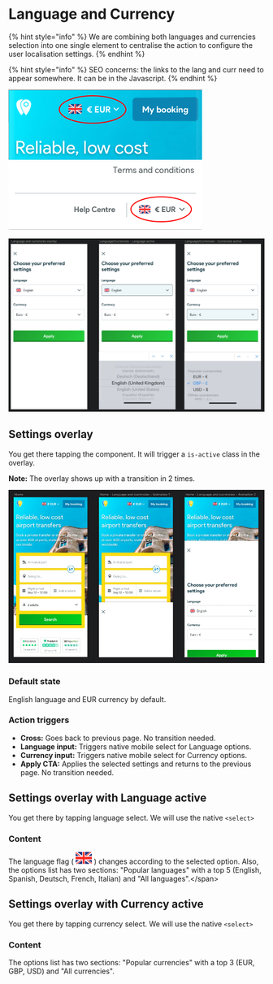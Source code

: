 # Language and Currency

{% hint style="info" %}
We are combining both languages and currencies selection into one single element to centralise the action to configure the user localisation settings.
{% endhint %}

{% hint style="info" %}
SEO concerns: the links to the lang and curr need to appear somewhere. It can be in the Javascript.
{% endhint %}

![:min-width=400px](../.gitbook/assets/langheader%20%281%29.png) ![:min-width=400px](../.gitbook/assets/langfooter%20%281%29.png)

![Overlay](../.gitbook/assets/languageandcurrency-overlay%20%281%29.png)

## Settings overlay

You get there tapping the component. It will trigger a `is-active` class in the overlay.

**Note:** The overlay shows up with a transition in 2 times.

![Overlay](../.gitbook/assets/overlay2times%20%281%29.jpg)

### Default state

English language and EUR currency by default.

### Action triggers

* **Cross:** Goes back to previous page. No transition needed.
* **Language input:** Triggers native mobile select for Language options.
* **Currency input:** Triggers native mobile select for Currency options.
* **Apply CTA:** Applies the selected settings and returns to the previous page. No transition needed.

## Settings overlay with Language active

You get there by tapping language select. We will use the native `<select>`

### Content

The language flag \( ![:zoom:100%](../.gitbook/assets/langflag.png) \) changes according to the selected option. Also, the options list has two sections: "Popular languages" with a top 5 \(English, Spanish, Deutsch, French, Italian\) and "All languages".&lt;/span&gt;

## Settings overlay with Currency active

You get there by tapping currency select. We will use the native `<select>`

### Content

The options list has two sections: "Popular currencies" with a top 3 \(EUR, GBP, USD\) and "All currencies".

